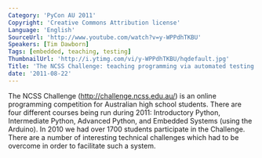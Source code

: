 ```yaml
---
Category: 'PyCon AU 2011'
Copyright: 'Creative Commons Attribution license'
Language: 'English'
SourceUrl: 'http://www.youtube.com/watch?v=y-WPPdhTKBU'
Speakers: [Tim Dawborn]
Tags: [embedded, teaching, testing]
ThumbnailUrl: 'http://i.ytimg.com/vi/y-WPPdhTKBU/hqdefault.jpg'
Title: 'The NCSS Challenge: teaching programming via automated testing'
date: '2011-08-22'
---
```

The NCSS Challenge (http://challenge.ncss.edu.au/) is an online programming
competition for Australian high school students. There are four different
courses being run during 2011: Introductory Python, Intermediate Python,
Advanced Python, and Embedded Systems (using the Arduino). In 2010 we had over
1700 students participate in the Challenge. There are a number of interesting
technical challenges which had to be overcome in order to facilitate such a
system.

